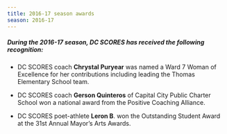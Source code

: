 ```yaml
---
title: 2016-17 season awards
season: 2016-17
---
```


##### During the **2016-17** season, DC SCORES has received the following recognition:

- DC SCORES coach **Chrystal Puryear** was named a Ward 7 Woman of Excellence for her contributions including leading the Thomas Elementary School team.

- DC SCORES coach **Gerson Quinteros** of Capital City Public Charter School won a national award from the Positive Coaching Alliance.

- DC SCORES poet-athlete **Leron B**. won the Outstanding Student Award at the 31st Annual Mayor’s Arts Awards.